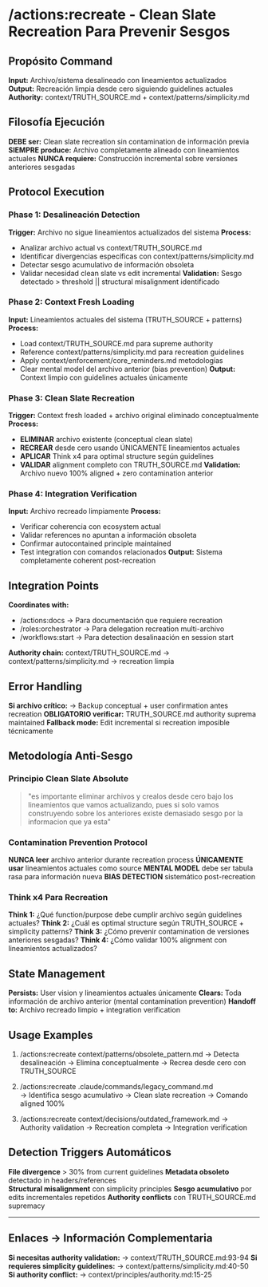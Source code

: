 # /actions:recreate - Clean Slate Recreation Para Prevenir Sesgos

## Propósito Command
**Input:** Archivo/sistema desalineado con lineamientos actualizados  
**Output:** Recreación limpia desde cero siguiendo guidelines actuales
**Authority:** context/TRUTH_SOURCE.md + context/patterns/simplicity.md

## Filosofía Ejecución
**DEBE ser:** Clean slate recreation sin contamination de información previa
**SIEMPRE produce:** Archivo completamente alineado con lineamientos actuales
**NUNCA requiere:** Construcción incremental sobre versiones anteriores sesgadas

## Protocol Execution

### Phase 1: Desalineación Detection
**Trigger:** Archivo no sigue lineamientos actualizados del sistema
**Process:** 
- Analizar archivo actual vs context/TRUTH_SOURCE.md
- Identificar divergencias específicas con context/patterns/simplicity.md
- Detectar sesgo acumulativo de información obsoleta
- Validar necesidad clean slate vs edit incremental
**Validation:** Sesgo detectado > threshold || structural misalignment identificado

### Phase 2: Context Fresh Loading
**Input:** Lineamientos actuales del sistema (TRUTH_SOURCE + patterns)
**Process:**
- Load context/TRUTH_SOURCE.md para supreme authority
- Reference context/patterns/simplicity.md para recreation guidelines
- Apply context/enforcement/core_reminders.md metodologías
- Clear mental model del archivo anterior (bias prevention)
**Output:** Context limpio con guidelines actuales únicamente

### Phase 3: Clean Slate Recreation
**Trigger:** Context fresh loaded + archivo original eliminado conceptualmente
**Process:**
- **ELIMINAR** archivo existente (conceptual clean slate)
- **RECREAR** desde cero usando ÚNICAMENTE lineamientos actuales
- **APLICAR** Think x4 para optimal structure según guidelines
- **VALIDAR** alignment completo con TRUTH_SOURCE.md
**Validation:** Archivo nuevo 100% aligned + zero contamination anterior

### Phase 4: Integration Verification
**Input:** Archivo recreado limpiamente
**Process:**
- Verificar coherencia con ecosystem actual
- Validar references no apuntan a información obsoleta
- Confirmar autocontained principle maintained
- Test integration con comandos relacionados
**Output:** Sistema completamente coherent post-recreation

## Integration Points
**Coordinates with:**
- /actions:docs → Para documentación que requiere recreation
- /roles:orchestrator → Para delegation recreation multi-archivo  
- /workflows:start → Para detection desalinaación en session start

**Authority chain:** context/TRUTH_SOURCE.md → context/patterns/simplicity.md → recreation limpia

## Error Handling
**Si archivo crítico:** → Backup conceptual + user confirmation antes recreation
**OBLIGATORIO verificar:** TRUTH_SOURCE.md authority suprema maintained
**Fallback mode:** Edit incremental si recreation imposible técnicamente

## Metodología Anti-Sesgo

### Principio Clean Slate Absolute
> "es importante eliminar archivos y crealos desde cero bajo los lineamientos que vamos actualizando, pues si solo vamos construyendo sobre los anteriores existe demasiado sesgo por la informacion que ya esta"

### Contamination Prevention Protocol
**NUNCA leer** archivo anterior durante recreation process
**ÚNICAMENTE usar** lineamientos actuales como source
**MENTAL MODEL** debe ser tabula rasa para información nueva
**BIAS DETECTION** sistemático post-recreation

### Think x4 Para Recreation
**Think 1:** ¿Qué function/purpose debe cumplir archivo según guidelines actuales?
**Think 2:** ¿Cuál es optimal structure según TRUTH_SOURCE + simplicity patterns?
**Think 3:** ¿Cómo prevenir contamination de versiones anteriores sesgadas?
**Think 4:** ¿Cómo validar 100% alignment con lineamientos actualizados?

## State Management
**Persists:** User vision y lineamientos actuales únicamente
**Clears:** Toda información de archivo anterior (mental contamination prevention)
**Handoff to:** Archivo recreado limpio + integration verification

## Usage Examples
1. /actions:recreate context/patterns/obsolete_pattern.md
   → Detecta desalineación → Elimina conceptualmente → Recrea desde cero con TRUTH_SOURCE

2. /actions:recreate .claude/commands/legacy_command.md  
   → Identifica sesgo acumulativo → Clean slate recreation → Comando aligned 100%

3. /actions:recreate context/decisions/outdated_framework.md
   → Authority validation → Recreation completa → Integration verification

## Detection Triggers Automáticos
**File divergence** > 30% from current guidelines
**Metadata obsoleto** detectado in headers/references  
**Structural misalignment** con simplicity principles
**Sesgo acumulativo** por edits incrementales repetidos
**Authority conflicts** con TRUTH_SOURCE.md supremacy

---
## Enlaces → Información Complementaria
**Si necesitas authority validation:** → context/TRUTH_SOURCE.md:93-94
**Si requieres simplicity guidelines:** → context/patterns/simplicity.md:40-50  
**Si authority conflict:** → context/principles/authority.md:15-25
